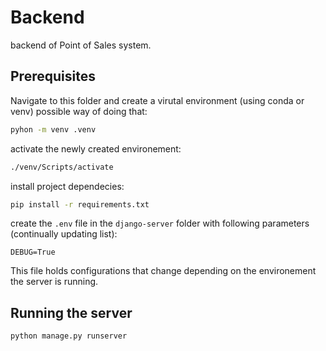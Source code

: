 # Backend

backend of Point of Sales system.

## Prerequisites

Navigate to this folder and create a virutal environment (using conda or venv) possible way of doing that:

```bash
pyhon -m venv .venv
```

activate the newly created environement: 

```bash
./venv/Scripts/activate
```

install project dependecies:

```bash
pip install -r requirements.txt
```

create the `.env` file in the `django-server` folder with following parameters (continually updating list):

```
DEBUG=True
```

This file holds configurations that change depending on the environement the server is running.

## Running the server

```bash
python manage.py runserver
```
